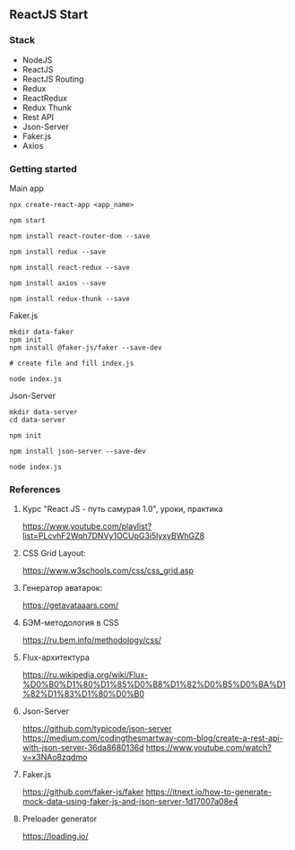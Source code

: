 ## ReactJS Start

### Stack

* NodeJS
* ReactJS
* ReactJS Routing
* Redux
* ReactRedux
* Redux Thunk
* Rest API
* Json-Server
* Faker.js
* Axios

### Getting started

Main app
```
npx create-react-app <app_name>

npm start

npm install react-router-dom --save

npm install redux --save

npm install react-redux --save

npm install axios --save

npm install redux-thunk --save
```

Faker.js
```
mkdir data-faker
npm init
npm install @faker-js/faker --save-dev

# create file and fill index.js

node index.js
```

Json-Server
```
mkdir data-server
cd data-server

npm init

npm install json-server --save-dev

node index.js
```

### References

1. Курс "React JS - путь самурая 1.0", уроки, практика

   https://www.youtube.com/playlist?list=PLcvhF2Wqh7DNVy1OCUpG3i5lyxyBWhGZ8

2. CSS Grid Layout:

   https://www.w3schools.com/css/css_grid.asp

3. Генератор аватарок:

   https://getavataaars.com/

4. БЭМ-методология в CSS

   https://ru.bem.info/methodology/css/
    
5. Flux-архитектура

   https://ru.wikipedia.org/wiki/Flux-%D0%B0%D1%80%D1%85%D0%B8%D1%82%D0%B5%D0%BA%D1%82%D1%83%D1%80%D0%B0

6. Json-Server

   https://github.com/typicode/json-server
   https://medium.com/codingthesmartway-com-blog/create-a-rest-api-with-json-server-36da8680136d
   https://www.youtube.com/watch?v=x3NAo8zqdmo

7. Faker.js

   https://github.com/faker-js/faker
   https://itnext.io/how-to-generate-mock-data-using-faker-js-and-json-server-1d17007a08e4

8. Preloader generator
    
   https://loading.io/
